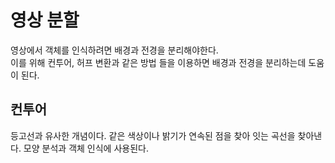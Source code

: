 # 영상 분할
영상에서 객체를 인식하려면 배경과 전경을 분리해야한다.  
이를 위해 컨투어, 허프 변환과 같은 방법 들을 이용하면 배경과 전경을 분리하는데 도움이 된다.

## 컨투어
등고선과 유사한 개념이다. 같은 색상이나 밝기가 연속된 점을 찾아 잇는 곡선을 찾아낸다.
모양 분석과 객체 인식에 사용된다.